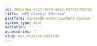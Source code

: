```yaml
---
id: 365a2dea-7d17-4df9-a562-63f67c7bd39c
title: 'NES Classic Edition'
platform: nintendo-entertainment-system
system_type: mini
variation: ''
accessories: ''
slug: nes-classic-edition
---
```

